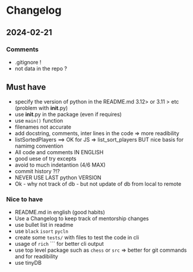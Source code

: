 # Changelog

## 2024-02-21


### Comments
- .gitignore ! 
- not data in the repo ? 

## Must have
- specify the version of python in the README.md 3.12> or 3.11 > etc (problem with __init__.py)
- use __init__.py in the package (even if requires)
- use ```main()``` function
- filenames not accurate 
- add docstring, comments, inter lines in the code => more readibility
- listSortedPlayers ==> OK for JS => list_sort_players BUT nice basis for namimg convention
- All code and comments IN ENGLISH
- good uese of try excepts 
- avoid to much indetantion (4/6 MAX)
- commit history ?!?
- NEVER USE LAST python VERSION
- Ok  - why not track of db - but not update of db from local to remote 

### Nice to have
- README.md in english (good habits)
- Use a Changelog to keep track of mentorship changes
- use bullet list in readme
- use ```black``` ```isort``` ```pycln```
- create some ```tests/``` with files to test the code in cli
- usage of ```rich``` ``` for better cli output 
- use top level package such as ```chess``` or ```src``` => better for git commands and for readibility
- use tinyDB 
